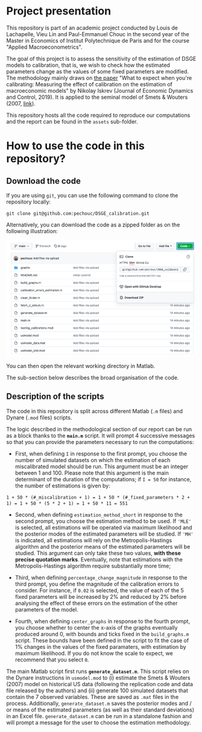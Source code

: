 # Project presentation

This repository is part of an academic project conducted by Louis de Lachapelle, Vieu Lin and Paul-Emmanuel Chouc in the second year of the Master in Economics of Institut Polytechnique de Paris and for the course "Applied Macroeconometrics".

The goal of this project is to assess the sensitivity of the estimation of DSGE models to calibration, that is, we wish to check how the estimated parameters change as the values of some fixed parameters are modified. The methodology mainly draws on [the paper](https://www.sciencedirect.com/science/article/abs/pii/S0165188918303907) "What to expect when you're calibrating: Measuring the effect of calibration on the estimation of macroeconomic models" by Nikolay Iskrev (Journal of Economic Dynamics and Control, 2019). It is applied to the seminal model of Smets & Wouters (2007, [link](https://www.aeaweb.org/articles?id=10.1257/aer.97.3.586)). 

This repository hosts all the code required to reproduce our computations and the report can be found in the `assets` sub-folder.

# How to use the code in this repository?

## Download the code

If you are using `git`, you can use the following command to clone the repository locally:

```
git clone git@github.com:pechouc/DSGE_calibration.git
```

Alternatively, you can download the code as a zipped folder as on the following illustration:

<img src="assets/screenshot_README.png" width="600"/>

You can then open the relevant working directory in Matlab. 

The sub-section below describes the broad organisation of the code.

## Description of the scripts

The code in this repository is split across different Matlab (`.m` files) and Dynare (`.mod` files) scripts.

The logic described in the methodological section of our report can be run as a block thanks to the **`main.m`** script. It will prompt 4 successive messages so that you can provide the parameters necessary to run the computations:

- First, when defining `I` in response to the first prompt, you choose the number of simulated datasets on which the estimation of each miscalibrated model should be run. This argument must be an integer between 1 and 100. Please note that this argument is the main determinant of the duration of the computations; if `I = 50` for instance, the number of estimations is given by: 

```
1 + 50 * (#_miscalibration + 1) = 1 + 50 * (#_fixed_parameters * 2 + 1) = 1 + 50 * (5 * 2 + 1) = 1 + 50 * 11 = 551
```

- Second, when defining `estimation_method_short` in response to the second prompt, you choose the estimation method to be used. If `'MLE'` is selected, all estimations will be operated via maximum likelihood and the posterior modes of the estimated parameters will be studied. If `'MH'` is indicated, all estimations will rely on the Metropolis-Hastings algorithm and the posterior means of the estimated parameters will be studied. This argument can only take these two values, **with these precise quotation marks**. Eventually, note that estimations with the Metropolis-Hastings algorithm require substantially more time;

- Third, when defining `percentage_change_magnitude` in response to the third prompt, you define the magnitude of the calibration errors to consider. For instance, if `0.02` is selected, the value of each of the 5 fixed parameters will be increased by 2% and reduced by 2% before analysing the effect of these errors on the estimation of the other parameters of the model.

- Fourth, when defining `center_graphs` in response to the fourth prompt, you choose whether to center the x-axis of the graphs eventually produced around 0, with bounds and ticks fixed in the `build_graphs.m` script. These bounds have been defined in the script to fit the case of 1% changes in the values of the fixed paramaters, with estimation by maximum likelihood. If you do not know the scale to expect, we recommend that you select `0`. 

The main Matlab script first runs **`generate_dataset.m`**. This script relies on the Dynare instructions in `usmodel.mod` to (i) estimate the Smets & Wouters (2007) model on historical US data (following the replication code and data file released by the authors) and (ii) generate 100 simulated datasets that contain the 7 observed variables. These are saved as `.mat` files in the process. Additionally, `generate_dataset.m` saves the posterior modes and / or means of the estimated parameters (as well as their standard deviations) in an Excel file. `generate_dataset.m` can be run in a standalone fashion and will prompt a message for the user to choose the estimation methodology.
